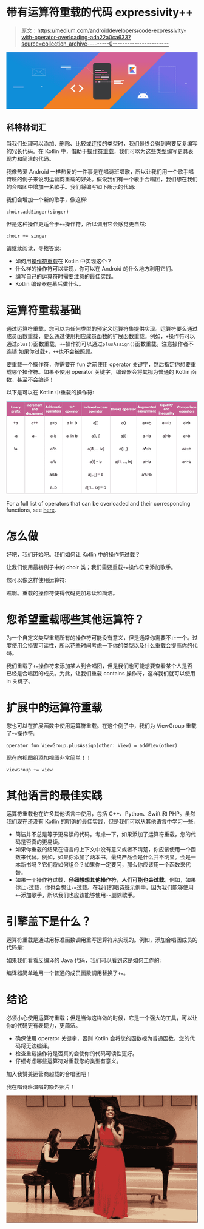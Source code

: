 # 带有运算符重载的代码 expressivity++

> 原文：<https://medium.com/androiddevelopers/code-expressivity-with-operator-overloading-ada22a0ca633?source=collection_archive---------0----------------------->

![](img/3ddd9c1cac2eafce652dab2f498316af.png)

## 科特林词汇

当我们处理可以添加、删除、比较或连接的类型时，我们最终会得到需要反复编写的冗长代码。在 Kotlin 中，借助于[操作符重载](https://kotlinlang.org/docs/reference/operator-overloading.html)，我们可以为这些类型编写更具表现力和简洁的代码。

我像热爱 Android 一样热爱的一件事是在唱诗班唱歌，所以让我们用一个歌手唱诗班的例子来说明运营商重载的好处。假设我们有一个歌手合唱团，我们想在我们的合唱团中增加一名歌手。我们将编写如下所示的代码:

我们会增加一个新的歌手，像这样:

```
choir.addSinger(singer)
```

但是这种操作更适合于`+=`操作符，所以调用它会感觉更自然:

```
choir += singer
```

请继续阅读，寻找答案:

*   如何用[操作符重载](https://kotlinlang.org/docs/reference/operator-overloading.html)在 Kotlin 中实现这个？
*   什么样的操作符可以实现，你可以在 Android 的什么地方利用它们。
*   编写自己的运算符时需要注意的最佳实践。
*   Kotlin 编译器在幕后做什么。

# 运算符重载基础

通过运算符重载，您可以为任何类型的预定义运算符集提供实现。运算符要么通过成员函数重载，要么通过使用相应成员函数的扩展函数重载。例如，`+`操作符可以通过`plus()`函数重载，`+=`操作符可以通过`plusAssign()`函数重载。注意操作者不连锁:如果你过载`+`，`++`也不会被照顾。

要重载一个操作符，你需要在 fun 之前使用 operator 关键字，然后指定你想要重载哪个操作符。如果不使用 operator 关键字，编译器会将其视为普通的 Kotlin 函数，甚至不会编译！

以下是可以在 Kotlin 中重载的操作符:

![](img/30b52c3260326aee5c209dc4bf171a75.png)

For a full list of operators that can be overloaded and their corresponding functions, see [here](https://kotlinlang.org/docs/reference/operator-overloading.html).

# 怎么做

好吧，我们开始吧。我们如何让 Kotlin 中的操作符过载？

让我们使用最初例子中的 choir 类；我们需要重载`+=`操作符来添加歌手。

您可以像这样使用运算符:

瞧啊。重载的操作符使得代码更加易读和简洁。

# 您希望重载哪些其他运算符？

为一个自定义类型重载所有的操作符可能没有意义，但是通常你需要不止一个。过度使用会损害可读性，所以花些时间考虑一下你的类型以及什么重载会提高你的代码。

我们重载了`+=`操作符来添加某人到合唱团，但是我们也可能想要查看某个人是否已经是合唱团的成员。为此，让我们重载 contains 操作符，这样我们就可以使用 in 关键字。

# 扩展中的运算符重载

您也可以在扩展函数中使用运算符重载。在这个例子中，我们为 ViewGroup 重载了`+=`操作符:

```
operator fun ViewGroup.plusAssign(other: View) = addView(other)
```

现在向视图组添加视图非常简单！！

```
viewGroup += view
```

# 其他语言的最佳实践

运算符重载也在许多其他语言中使用，包括 C++、Python、Swift 和 PHP。虽然我们现在还没有 Kotlin 的明确的最佳实践，但是我们可以从其他语言中学习一些:

*   简洁并不总是等于更易读的代码。考虑一下，如果添加了运算符重载，您的代码是否真的更易读。
*   如果你重载的结果在语言的上下文中没有意义或者不清楚，你应该使用一个函数来代替。例如，如果你添加了两本书，最终产品会是什么并不明显。会是一本新书吗？它们将如何组合？如果你一定要问，那么你应该用一个函数来代替。
*   如果一个操作符过载，**仔细想想其他操作符，人们可能也会过载**。例如，如果你让`-`过载，你也会想让`-=`过载。在我们的唱诗班示例中，因为我们能够使用`+=`添加歌手，所以我们也应该能够使用`-=`删除歌手。

# 引擎盖下是什么？

运算符重载是通过用标准函数调用重写运算符来实现的。例如，添加合唱团成员的代码是:

如果我们看看反编译的 Java 代码，我们可以看到这是如何工作的:

编译器简单地用一个普通的成员函数调用替换了`+=`。

# 结论

必须小心使用运算符重载；但是当你这样做的时候，它是一个强大的工具，可以让你的代码更有表现力，更简洁。

*   确保使用 operator 关键字，否则 Kotlin 会将您的函数视为普通函数，您的代码将无法编译。
*   检查重载操作符是否真的会使你的代码可读性更好。
*   仔细考虑哪些运算符对重载您的类型有意义。

加入我赞美运营商超载的合唱团吧！

我在唱诗班演唱的额外照片！

![](img/24ffef83a842e3d2440b8a6448f51c2f.png)